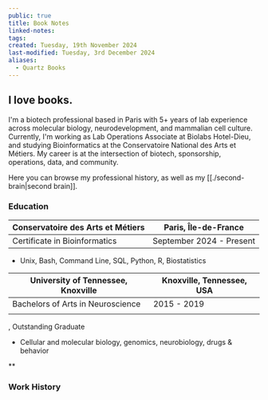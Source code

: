 ```yaml
---
public: true
title: Book Notes
linked-notes: 
tags: 
created: Tuesday, 19th November 2024
last-modified: Tuesday, 3rd December 2024
aliases:
  - Quartz Books
---
```

## I love books. 
I'm a biotech professional based in Paris with 5+ years of lab experience across molecular biology, neurodevelopment, and mammalian cell culture. Currently, I'm working as Lab Operations Associate at Biolabs Hotel-Dieu, and studying Bioinformatics at the Conservatoire National des Arts et Métiers. My career is at the intersection of biotech, sponsorship, operations, data, and community.

Here you can browse my professional history, as well as my [[./second-brain|second brain]].

### Education

| Conservatoire des Arts et Métiers | Paris, Île-de-France     |
| --------------------------------- | ------------------------ |
| Certificate in Bioinformatics     | September 2024 - Present |
- Unix, Bash, Command Line, SQL, Python, R, Biostatistics

| University of Tennessee, Knoxville | Knoxville, Tennessee, USA |
| ---------------------------------- | ------------------------- |
| Bachelors of Arts in Neuroscience  | 2015 - 2019               |
|                                    |                           |






    

 

, Outstanding Graduate 

- Cellular and molecular biology, genomics, neurobiology, drugs & behavior
    

**

### Work History


